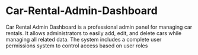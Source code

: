 # Car-Rental-Admin-Dashboard
Car Rental Admin Dashboard is a professional admin panel for managing car rentals. It allows administrators to easily add, edit, and delete cars while managing all related data. The system includes a complete user permissions system to control access based on user roles
